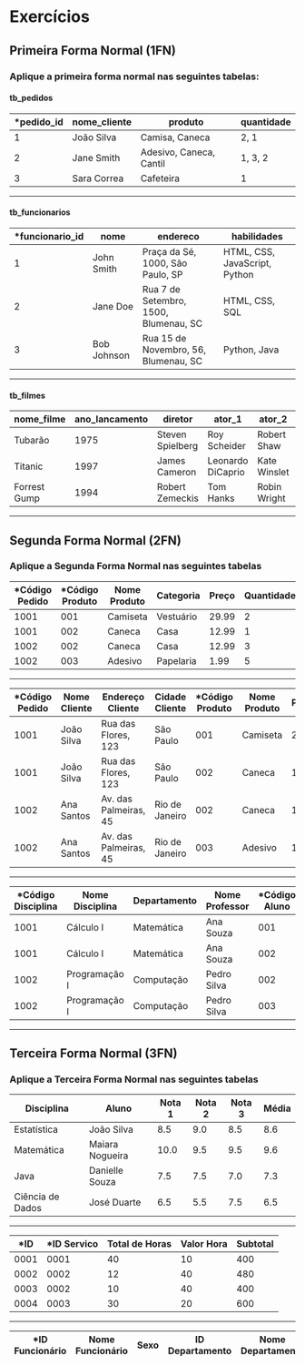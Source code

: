 # Exercícios

## Primeira Forma Normal (1FN)

### Aplique a primeira forma normal nas seguintes tabelas:

#### tb_pedidos

| *pedido_id | nome_cliente  | produto                  | quantidade |
|-----------|---------------|--------------------------|------------|
| 1         | João Silva    | Camisa, Caneca           | 2, 1       |
| 2         | Jane Smith    | Adesivo, Caneca, Cantil  | 1, 3, 2    |
| 3         | Sara Correa   | Cafeteira                | 1          |

---

#### tb_funcionarios

| *funcionario_id | nome          | endereco                               | habilidades                    |
|----------------|---------------|----------------------------------------|--------------------------------|
| 1              | John Smith    | Praça da Sé, 1000, São Paulo, SP       | HTML, CSS, JavaScript, Python  |
| 2              | Jane Doe      | Rua 7 de Setembro, 1500, Blumenau, SC  | HTML, CSS, SQL                 |
| 3              | Bob Johnson   | Rua 15 de Novembro, 56, Blumenau, SC   | Python, Java                   |

---

#### tb_filmes

| nome_filme   | ano_lancamento | diretor              | ator_1            | ator_2            | ator_3            |
|--------------|----------------|----------------------|-------------------|-------------------|-------------------|
| Tubarão      | 1975           | Steven Spielberg     | Roy Scheider      | Robert Shaw       | Richard Dreyfuss  |
| Titanic      | 1997           | James Cameron        | Leonardo DiCaprio | Kate Winslet      | Billy Zane        |
| Forrest Gump | 1994           | Robert Zemeckis      | Tom Hanks         | Robin Wright      | Gary Sinise       |

---

## Segunda Forma Normal (2FN)

### Aplique a Segunda Forma Normal nas seguintes tabelas

| *Código Pedido | *Código Produto | Nome Produto | Categoria | Preço | Quantidade |
|---------------|----------------|--------------|-----------|-------|------------|
| 1001          | 001            | Camiseta     | Vestuário | 29.99 | 2          |
| 1001          | 002            | Caneca       | Casa      | 12.99 | 1          |
| 1002          | 002            | Caneca       | Casa      | 12.99 | 3          |
| 1002          | 003            | Adesivo      | Papelaria | 1.99  | 5          |

---

| *Código Pedido | Nome Cliente | Endereço Cliente      | Cidade Cliente | *Código Produto | Nome Produto | Preço |
|---------------|--------------|-----------------------|----------------|----------------|--------------|-------|
| 1001          | João Silva   | Rua das Flores, 123   | São Paulo      | 001            | Camiseta     | 29.99 |
| 1001          | João Silva   | Rua das Flores, 123   | São Paulo      | 002            | Caneca       | 12.99 |
| 1002          | Ana Santos   | Av. das Palmeiras, 45 | Rio de Janeiro | 002            | Caneca       | 12.99 |
| 1002          | Ana Santos   | Av. das Palmeiras, 45 | Rio de Janeiro | 003            | Adesivo      | 1.99  |

---

| *Código Disciplina | Nome Disciplina      | Departamento | Nome Professor | *Código Aluno   | Nome Aluno  | Nota |
|-------------------|----------------------|--------------|----------------|----------------|-------------|------|
| 1001              | Cálculo I            | Matemática   | Ana Souza      | 001            | João Silva  | 8.0  |
| 1001              | Cálculo I            | Matemática   | Ana Souza      | 002            | Ana Santos  | 6.5  |
| 1002              | Programação I        | Computação   | Pedro Silva    | 002            | Ana Santos  | 9.0  |
| 1002              | Programação I        | Computação   | Pedro Silva    | 003            | Carlos Lima | 7.5  |

---

## Terceira Forma Normal (3FN)

### Aplique a Terceira Forma Normal nas seguintes tabelas

| Disciplina       | Aluno           | Nota 1 | Nota 2 | Nota 3 | Média |
|------------------|-----------------|--------|--------|--------|-------|
| Estatística      | João Silva      | 8.5    | 9.0    | 8.5    | 8.6   |
| Matemática       | Maiara Nogueira | 10.0   | 9.5    | 9.5    | 9.6   |
| Java             | Danielle Souza  | 7.5    | 7.5    | 7.0    | 7.3   |
| Ciência de Dados | José Duarte     | 6.5    | 5.5    | 7.5    | 6.5   |

---

| *ID   | *ID Servico | Total de Horas | Valor Hora | Subtotal |
|------|------------|----------------|------------|----------|
| 0001 | 0001       | 40             | 10         | 400      |
| 0002 | 0002       | 12             | 40         | 480      |
| 0003 | 0002       | 10             | 40         | 400      |
| 0004 | 0003       | 30             | 20         | 600      |

---

| *ID Funcionário | Nome Funcionário | Sexo | ID Departamento | Nome Departamento | Gerente Departamento |
|-----------------|------------------|------|-----------------|-------------------|--------------------- |